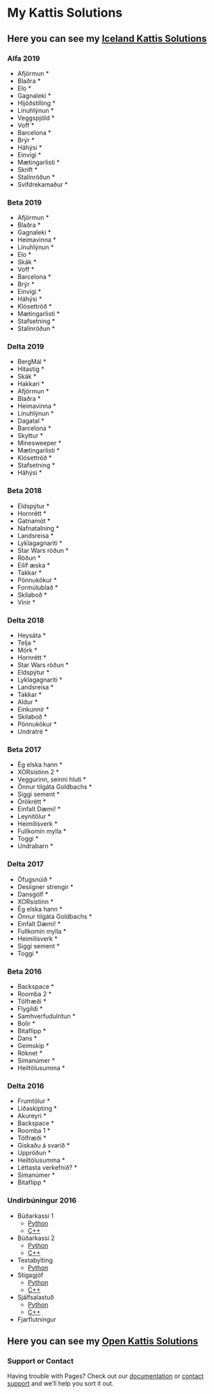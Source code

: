 # My Kattis Solutions

## Here you can see my [Iceland Kattis Solutions](https://github.com/Svessinn/Kattis/Iceland/100)

### Alfa 2019
* Afjörmun
  *
* Blaðra
  *
* Elo
  *
* Gagnaleki
  *
* Hljóðstilling
  *
* Línuhlýnun
  *
* Veggspjöld
  *
* Voff
  *
* Barcelona
  *
* Brýr
  *
* Háhýsi
  *
* Einvígi
  *
* Mætingarlisti
  *
* Skrift
  *
* Stalínröðun
  *
* Svifdrekamaður
  *

### Beta 2019
* Afjörmun
  *
* Blaðra
  *
* Gagnaleki
  *
* Heimavinna
  *
* Línuhlýnun
  *
* Elo
  *
* Skák
  *
* Voff
  *
* Barcelona
  *
* Brýr
  *
* Einvígi
  *
* Háhýsi
  *
* Klósettröð
  *
* Mætingarlisti
  *
* Stafsetning
  *
* Stalínröðun
  *

### Delta 2019
* BergMál
  *
* Hitastig
  *
* Skák
  *
* Hakkari
  *
* Afjörmun
  *
* Blaðra
  *
* Heimavinna
  *
* Línuhlýnun
  *
* Dagatal
  *
* Barcelona
  *
* Skyttur
  *
* Minesweeper
  *
* Mætingarlisti
  *
* Klósettröð
  *
* Stafsetning
  *
* Háhýsi
  *

### Beta 2018
* Eldspýtur
  *
* Hornrétt
  *
* Gatnamót
  *
* Nafnatalning
  *
* Landsreisa
  *
* Lyklagagnariti
  *
* Star Wars röðun
  *
* Röðun
  *
* Eilíf æska
  *
* Takkar
  *
* Pönnukökur
  *
* Formúlublað
  *
* Skilaboð
  *
* Vinir
  *

### Delta 2018
* Heysáta
  *
* Telja
  *
* Mörk
  *
* Hornrétt
  *
* Star Wars röðun
  *
* Eldspýtur
  *
* Lyklagagnariti
  *
* Landsreisa
  *
* Takkar
  *
* Aldur
  *
* Einkunnir
  *
* Skilaboð
  *
* Pönnukökur
  *
* Undratré
  *

### Beta 2017
* Ég elska hann
  *
* XORsistinn 2
  *
* Veggurinn, seinni hluti
  *
* Önnur tilgáta Goldbachs
  *
* Siggi sement
  *
* Órökrétt
  *
* Einfalt Dæmi!
  *
* Leynitölur
  *
* Heimilisverk
  *
* Fullkomin mylla
  *
* Toggi
  *
* Undrabarn
  *

### Delta 2017
* Öfugsnúið
  *
* Desiigner strengir
  *
* Dansgólf
  *
* XORsistinn
  *
* Ég elska hann
  *
* Önnur tilgáta Goldbachs
  *
* Einfalt Dæmi!
  *
* Fullkomin mylla
  *
* Heimilisverk
  *
* Siggi sement
  *
* Toggi
  *

### Beta 2016
* Backspace
  *
* Roomba 2
  *
* Tölfræði
  *
* Flygildi
  *
* Samhverfudulritun
  *
* Bolir
  *
* Bitaflipp
  *
* Dans
  *
* Geimskip
  *
* Röknet
  *
* Símanúmer
  *
* Heiltölusumma
  *

### Delta 2016
* Frumtölur
  *
* Liðaskipting
  *
* Akureyri
  *
* Backspace
  *
* Roomba 1
  *
* Tölfræði
  *
* Giskaðu á svarið
  *
* Uppröðun
  *
* Heiltölusumma	
  *
* Léttasta verkefnið?
  *
* Símanúmer
  *
* Bitaflipp
  *

### Undirbúningur 2016
* Búðarkassi 1
  * [Python](https://github.com/Svessinn/Kattis/blob/master/Iceland/100/iceland.budarkassi1.py)
  * [C++](https://github.com/Svessinn/Kattis/blob/master/Iceland/100/iceland.budarkassi1.cpp)
* Búðarkassi 2
  * [Python](https://github.com/Svessinn/Kattis/blob/master/Iceland/100/iceland.budarkassi2.py)
  * [C++](https://github.com/Svessinn/Kattis/blob/master/Iceland/100/iceland.budarkassi2.cpp)
* Textabylting
  * [Python](https://github.com/Svessinn/Kattis/blob/master/Iceland/100/iceland.textabylting.py)
* Stigagjöf
  * [Python](https://github.com/Svessinn/Kattis/blob/master/Iceland/100/iceland.stigagjof.py)
  * [C++](https://github.com/Svessinn/Kattis/blob/master/Iceland/100/iceland.stigagjof.cpp)
* Sjálfsalastuð
  * [Python](https://github.com/Svessinn/Kattis/blob/master/Iceland/100/iceland.sjalfsalastud.py)
  * [C++](https://github.com/Svessinn/Kattis/blob/master/Iceland/100/iceland.sjalfsalastud.cpp)
* Fjarflutningur

## Here you can see my [Open Kattis Solutions](https://github.com/Svessinn/Kattis/Open)


### Support or Contact

Having trouble with Pages? Check out our [documentation](https://help.github.com/categories/github-pages-basics/) or [contact support](https://github.com/contact) and we’ll help you sort it out.
